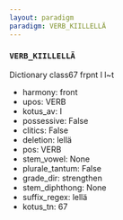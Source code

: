 ```yaml
---
layout: paradigm
paradigm: VERB_KIILLELLÄ
---
```

### ` VERB_KIILLELLÄ `

Dictionary class67 frpnt l l~t
* harmony: front
* upos: VERB
* kotus_av: I
* possessive: False
* clitics: False
* deletion: lellä
* pos: VERB
* stem_vowel: None
* plurale_tantum: False
* grade_dir: strengthen
* stem_diphthong: None
* suffix_regex: lellä
* kotus_tn: 67
